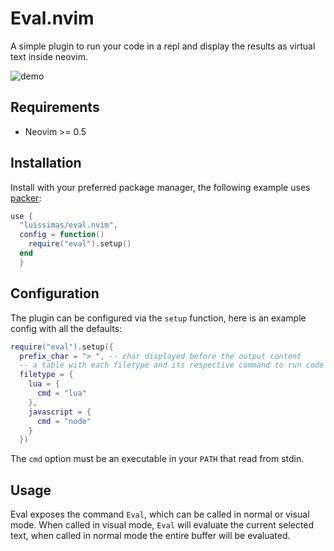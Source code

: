 # Eval.nvim
A simple plugin to run your code in a repl and display the results as virtual text inside neovim.

![demo](https://s6.gifyu.com/images/demobcd343ea561aec25.gif)

## Requirements
- Neovim >= 0.5

## Installation
Install with your preferred package manager, the following example uses [packer](https://github.com/wbthomason/packer.nvim):

```lua
use {
  "luissimas/eval.nvim",
  config = function()
    require("eval").setup()
  end
  }
```

## Configuration
The plugin can be configured via the `setup` function, here is an example config with all the defaults:
```lua
require("eval").setup({
  prefix_char = "> ", -- char displayed before the output content
  -- a table with each filetype and its respective command to run code
  filetype = {
    lua = {
      cmd = "lua"
    },
    javascript = {
      cmd = "node"
    }
  })
```
The `cmd` option must be an executable in your `PATH` that read from stdin.

## Usage
Eval exposes the command `Eval`, which can be called in normal or visual mode. When called in visual mode, `Eval` will evaluate the current selected text, when called in normal mode the entire buffer will be evaluated.
